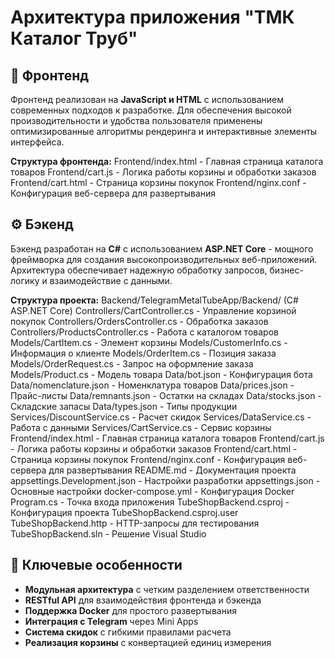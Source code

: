 # Архитектура приложения "ТМК Каталог Труб"

## 🎨 Фронтенд
Фронтенд реализован на **JavaScript и HTML** с использованием современных подходов к разработке. Для обеспечения высокой производительности и удобства пользователя применены оптимизированные алгоритмы рендеринга и интерактивные элементы интерфейса.

**Структура фронтенда:**
Frontend/index.html - Главная страница каталога товаров
Frontend/cart.js - Логика работы корзины и обработки заказов
Frontend/cart.html - Страница корзины покупок
Frontend/nginx.conf - Конфигурация веб-сервера для развертывания

## ⚙️ Бэкенд
Бэкенд разработан на **C#** с использованием **ASP.NET Core** - мощного фреймворка для создания высокопроизводительных веб-приложений. Архитектура обеспечивает надежную обработку запросов, бизнес-логику и взаимодействие с данными.

**Структура проекта:**
Backend/TelegramMetalTubeApp/Backend/ (C# ASP.NET Core)
Controllers/CartController.cs - Управление корзиной покупок
Controllers/OrdersController.cs - Обработка заказов
Controllers/ProductsController.cs - Работа с каталогом товаров
Models/CartItem.cs - Элемент корзины
Models/CustomerInfo.cs - Информация о клиенте
Models/OrderItem.cs - Позиция заказа
Models/OrderRequest.cs - Запрос на оформление заказа
Models/Product.cs - Модель товара
Data/bot.json - Конфигурация бота
Data/nomenclature.json - Номенклатура товаров
Data/prices.json - Прайс-листы
Data/remnants.json - Остатки на складах
Data/stocks.json - Складские запасы
Data/types.json - Типы продукции
Services/DiscountService.cs - Расчет скидок
Services/DataService.cs - Работа с данными
Services/CartService.cs - Сервис корзины
Frontend/index.html - Главная страница каталога товаров
Frontend/cart.js - Логика работы корзины и обработки заказов
Frontend/cart.html - Страница корзины покупок
Frontend/nginx.conf - Конфигурация веб-сервера для развертывания
README.md - Документация проекта
appsettings.Development.json - Настройки разработки
appsettings.json - Основные настройки
docker-compose.yml - Конфигурация Docker
Program.cs - Точка входа приложения
TubeShopBackend.csproj - Конфигурация проекта
TubeShopBackend.csproj.user
TubeShopBackend.http - HTTP-запросы для тестирования
TubeShopBackend.sln - Решение Visual Studio

## 🚀 Ключевые особенности
- **Модульная архитектура** с четким разделением ответственности
- **RESTful API** для взаимодействия фронтенда и бэкенда
- **Поддержка Docker** для простого развертывания
- **Интеграция с Telegram** через Mini Apps
- **Система скидок** с гибкими правилами расчета
- **Реализация корзины** с конвертацией единиц измерения
